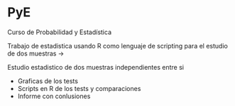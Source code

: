 # PyE
Curso de Probabilidad y Estadística

Trabajo de estadistica usando R como lenguaje de scripting para el estudio de dos muestras ->

Estudio estadistico de dos muestras independientes entre si
* Graficas de los tests
* Scripts en R de los tests y comparaciones
* Informe con conlusiones
